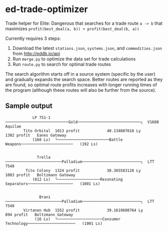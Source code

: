 # ed-trade-optimizer
Trade helper for Elite: Dangerous that searches for a trade route `a -> b` that maximizes `profit(best_deal(a, b)) + profit(best_deal(b, a))` 

Currently requires 3 steps:

1. Download the latest `stations.json`, `systems.json`, and `commodities.json` from http://eddb.io/api
2. Run `merge.py` to optimize the data set for trade calculations
3. Run `route.py` to search for optimal trade routes

The search algorithm starts off in a source system (specific by the user) and gradually expands the search space. Better routes are reported as they are found, so optimal route profits increases with longer running times of the program (although these routes will also be further from the source).

## Sample output
```
            LP 751-1   ────────────────────────────Gold────────────────────────────╮  V1688 Aquilae
        Tito Orbital  1013 profit            40.134807018 Ly            1302 profit   Eanes Gateway
            (168 Ls)  ╰───────────────────────Battle Weapons───────────────────────   (192 Ls)     
                                                                                                    

              Trella   ─────────────────────────Palladium──────────────────────────╮  LTT 7548         
         Tito Colony  1324 profit            38.365583128 Ly            1083 profit   Boltzmann Gateway
            (812 Ls)  ╰───────────────────Resonating Separators────────────────────   (1001 Ls)        
                                                                                                        

               Brani   ─────────────────────────Palladium──────────────────────────╮  LTT 7548         
        Virtanen Hub  1552 profit            39.1619608764 Ly            894 profit   Boltzmann Gateway
             (16 Ls)  ╰────────────────────Consumer Technology─────────────────────   (1001 Ls) 
```
